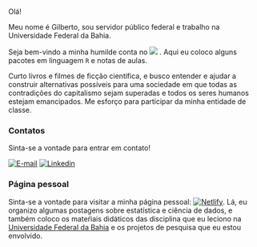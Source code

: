 Olá!

Meu nome é Gilberto, sou servidor público federal e trabalho na Universidade Federal da Bahia.

Seja bem-vindo a minha humilde conta no [![](https://img.shields.io/static/v1?label=GitHub&message=gilberto-sassi&color=black&logo=github)](https://github.com/gilberto-sassi/) . Aqui eu coloco alguns pacotes em linguagem `R` e notas de aulas.

Curto livros e filmes de ficção científica, e  busco entender e ajudar a construir alternativas possíveis para uma sociedade em que todas as contradições do capitalismo sejam superadas e todos os seres humanos estejam emancipados. Me esforço para participar da minha entidade de classe.

### Contatos

Sinta-se a vontade para entrar em contato!

[![E-mail](https://img.shields.io/static/v1?label=Gmail&message=sassi.pereira.gilberto&color=red&logo=gmail)](mailto:sassi.pereira.gilberto@gmail.com)
[![Linkedin](https://img.shields.io/static/v1?label=Linkedin&message=gilberto-sassi&color=blue&logo=linkedin)](https://www.linkedin.com/in/gilberto-sassi/)

### Página pessoal

Sinta-se a vontade para visitar a minha página pessoal: [![Netlify](https://img.shields.io/badge/Netlify-Página%20pessoal-brightgreen)](https://gilbertosassi.netlify.app). Lá, eu organizo algumas postagens sobre estatística e ciência de dados, e também coloco os mateŕiais didáticos das disciplina que eu leciono na [Universidade Federal da Bahia](https://est.ufba.br) e os projetos de pesquisa que eu estou envolvido.
